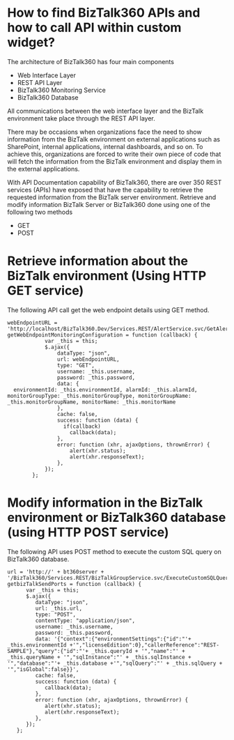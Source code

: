 # How to find BizTalk360 APIs and how to call API within custom widget?

The architecture of BizTalk360 has four main components
 
*	Web Interface Layer
*	REST API Layer
*	BizTalk360 Monitoring Service
*	BizTalk360 Database

All communications between the web interface layer and the BizTalk environment take place through the REST API layer.

There may be occasions when organizations face the need to show information from the BizTalk environment on external applications such as SharePoint, internal applications, internal dashboards, and so on. To achieve this, organizations are forced to write their own piece of code that will fetch the information from the BizTalk environment and display them in the external applications.

With API Documentation capability of BizTalk360, there are over 350 REST services (APIs) have exposed that have the capability to retrieve the requested information from the BizTalk server environment.
Retrieve and modify information BizTalk Server or BizTalk360 done using one of the following two methods

*	GET
*	POST

# Retrieve information about the BizTalk environment (Using HTTP GET service)
The following API call get the web endpoint details using GET method. 
```
webEndpointURL = 'http://localhost/BizTalk360.Dev/Services.REST/AlertService.svc/GetAlertMonitorSerializedConfig';
getWebEndpointMonitoringConfiguration = function (callback) {
            var _this = this;
            $.ajax({
                dataType: "json",
                url: webEndpointURL,
                type: "GET",
                username: _this.username,
                password: _this.password,
                data: {
  environmentId: _this.environmentId, alarmId: _this.alarmId, monitorGroupType: _this.monitorGroupType, monitorGroupName: _this.monitorGroupName, monitorName: _this.monitorName
                },
                cache: false,
                success: function (data) {
                  if(callback)
                    callback(data);
                },
                error: function (xhr, ajaxOptions, thrownError) { 
                    alert(xhr.status);
                    alert(xhr.responseText);
                },
            });
        };
```
# Modify information in the BizTalk environment or BizTalk360 database (using HTTP POST service)
The following API uses POST method to execute the custom SQL query on BizTalk360 database.
```
url = 'http://' + bt360server + '/BizTalk360/Services.REST/BizTalkGroupService.svc/ExecuteCustomSQLQuery';
getbizTalkSendPorts = function (callback) {
      var _this = this;			      
      $.ajax({
         dataType: "json",
         url: _this.url,
         type: "POST",
         contentType: "application/json",
         username: _this.username,
         password: _this.password,
         data: '{"context":{"environmentSettings":{"id":"'+ _this.environmentId +'","licenseEdition":0},"callerReference":"REST-SAMPLE"},"query":{"id":"'+ _this.queryId + '","name":"' + _this.queryName + '","sqlInstance":"' + _this.sqlInstance + '","database":"'+ _this.database +'","sqlQuery":"' + _this.sqlQuery + '","isGlobal":false}}',
         cache: false,
         success: function (data) {
            callback(data);
         },
         error: function (xhr, ajaxOptions, thrownError) {
            alert(xhr.status);
            alert(xhr.responseText);
         },
      });
   };
```
